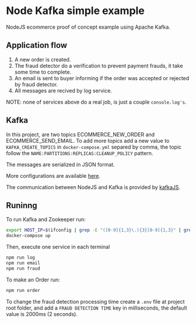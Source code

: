 # Node Kafka simple example

NodeJS ecommerce proof of concept example using Apache Kafka.

## Application flow

1. A new order is created.
2. The fraud detector do a verification to prevent payment frauds, it take some time to complete.
3. An email is sent to buyer informing if the order was accepted or rejected by fraud detector.
4. All messages are recived by log service.

NOTE: none of services above do a real job, is just a couple `console.log's`.

## Kafka

In this project, are two topics ECOMMERCE_NEW_ORDER and ECOMMERCE_SEND_EMAIL. To add more topics add a new value to `KAFKA_CREATE_TOPICS` in `docker-compose.yml` separed by comma, the topic follow the `NAME:PARTITIONS:REPLICAS:CLEANUP_POLICY` pattern.

The messages are serialized in JSON format.

More configurations are available [here](https://github.com/wurstmeister/kafka-docker).

The communication between NodeJS and Kafka is provided by [kafkaJS](https://kafka.js.org/).

## Runinng

To run Kafka and Zookeeper run:

```sh
export HOST_IP=$(ifconfig | grep -E "([0-9]{1,3}\.){3}[0-9]{1,3}" | grep -v 127.0.0.1 | awk '{ print $2 }' | cut -f2 -d: | head -n1)
docker-compose up
```

Then, execute one service in each terminal

```sh
npm run log
npm run email
npm run fraud
```

To make an Order run:

```sh
npm run order
```

To change the fraud detection processing time create a `.env` file at project root folder, and add a `FRAUD DETECTION TIME` key in milliseconds, the default value is 2000ms (2 seconds).
